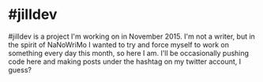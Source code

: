 # #jilldev

\#jilldev is a project I'm working on in November 2015. I'm not a writer, but in the spirit of NaNoWriMo I wanted to try and force myself to work on something every day this month, so here I am. I'll be occasionally pushing code here and making posts under the hashtag on my twitter account, I guess?
